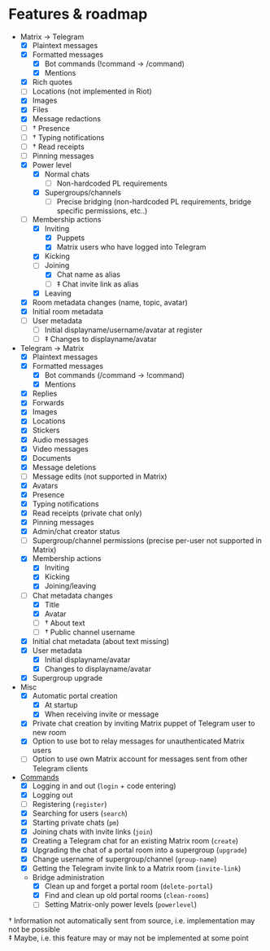 # Features & roadmap

* Matrix → Telegram
  * [x] Plaintext messages
  * [x] Formatted messages
    * [x] Bot commands (!command -> /command)
    * [x] Mentions
  * [x] Rich quotes
  * [ ] Locations (not implemented in Riot)
  * [x] Images
  * [x] Files
  * [x] Message redactions
  * [ ] † Presence
  * [ ] † Typing notifications
  * [ ] † Read receipts
  * [ ] Pinning messages
  * [x] Power level
    * [x] Normal chats
      * [ ] Non-hardcoded PL requirements
	* [x] Supergroups/channels
	  * [ ] Precise bridging (non-hardcoded PL requirements, bridge specific permissions, etc..)
  * [ ] Membership actions
    * [x] Inviting
      * [x] Puppets
      * [x] Matrix users who have logged into Telegram
    * [x] Kicking
    * [ ] Joining
      * [x] Chat name as alias
      * [ ] ‡ Chat invite link as alias
    * [x] Leaving
  * [x] Room metadata changes (name, topic, avatar)
  * [x] Initial room metadata
  * [ ] User metadata
    * [ ] Initial displayname/username/avatar at register
    * [ ] ‡ Changes to displayname/avatar
* Telegram → Matrix
  * [x] Plaintext messages
  * [x] Formatted messages
    * [x] Bot commands (/command -> !command)
    * [x] Mentions
  * [x] Replies
  * [x] Forwards
  * [x] Images
  * [x] Locations
  * [x] Stickers
  * [x] Audio messages
  * [x] Video messages
  * [x] Documents
  * [x] Message deletions
  * [ ] Message edits (not supported in Matrix)
  * [x] Avatars
  * [x] Presence
  * [x] Typing notifications
  * [x] Read receipts (private chat only)
  * [x] Pinning messages
  * [x] Admin/chat creator status
  * [ ] Supergroup/channel permissions (precise per-user not supported in Matrix)
  * [x] Membership actions
    * [x] Inviting
    * [x] Kicking
    * [x] Joining/leaving
  * [ ] Chat metadata changes
    * [x] Title
    * [x] Avatar
    * [ ] † About text
    * [ ] † Public channel username
  * [x] Initial chat metadata (about text missing)
  * [x] User metadata
    * [x] Initial displayname/avatar
    * [x] Changes to displayname/avatar
  * [x] Supergroup upgrade
* Misc
  * [x] Automatic portal creation
    * [x] At startup
    * [x] When receiving invite or message
  * [x] Private chat creation by inviting Matrix puppet of Telegram user to new room
  * [x] Option to use bot to relay messages for unauthenticated Matrix users
  * [ ] Option to use own Matrix account for messages sent from other Telegram clients
* [Commands](https://github.com/tulir/mautrix-telegram/wiki/Management-commands)
  * [x] Logging in and out (`login` + code entering)
  * [x] Logging out
  * [ ] Registering (`register`)
  * [x] Searching for users (`search`)
  * [x] Starting private chats (`pm`)
  * [x] Joining chats with invite links (`join`)
  * [x] Creating a Telegram chat for an existing Matrix room (`create`)
  * [x] Upgrading the chat of a portal room into a supergroup (`upgrade`)
  * [x] Change username of supergroup/channel (`group-name`)
  * [x] Getting the Telegram invite link to a Matrix room (`invite-link`)
  * Bridge administration
    * [x] Clean up and forget a portal room (`delete-portal`)
    * [x] Find and clean up old portal rooms (`clean-rooms`)
    * [ ] Setting Matrix-only power levels (`powerlevel`)

† Information not automatically sent from source, i.e. implementation may not be possible  
‡ Maybe, i.e. this feature may or may not be implemented at some point
